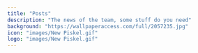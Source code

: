 ```yaml
---
title: "Posts"
description: "The news of the team, some stuff do you need"
background: "https://wallpaperaccess.com/full/2057235.jpg"
icon: "images/New Piskel.gif"
logo: "images/New Piskel.gif"
---
```


